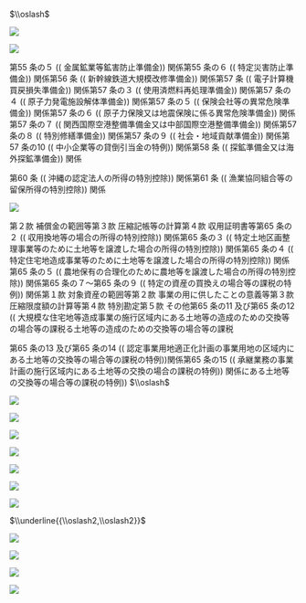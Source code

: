 $\\oslash$

![](https://www.nta.go.jp/tmp/fb062485-884e-42e0-91ea-4360866ffede/images/0373e2a6804b49322d085b05789bbe8cea2a6c154ded32710dce72c59a695aba.jpg)

![](https://www.nta.go.jp/tmp/fb062485-884e-42e0-91ea-4360866ffede/images/1acaa6a309eb6f66e79016211cfcf835b4c1ff7e16734618525ebe5f1227fb8e.jpg)

第55 条の５ (( 金属鉱業等鉱害防止準備金)) 関係第55 条の６ (( 特定災害防止準備金)) 関係第56 条 (( 新幹線鉄道大規模改修準備金)) 関係第57 条 (( 電子計算機買戻損失準備金)) 関係第57 条の３ (( 使用済燃料再処理準備金)) 関係第57 条の４ (( 原子力発電施設解体準備金)) 関係第57 条の５ (( 保険会社等の異常危険準備金)) 関係第57 条の６ (( 原子力保険又は地震保険に係る異常危険準備金)) 関係第57 条の７ (( 関西国際空港整備準備金又は中部国際空港整備準備金)) 関係第57 条の８ (( 特別修繕準備金)) 関係第57 条の９ (( 社会・地域貢献準備金)) 関係第57 条の10 (( 中小企業等の貸倒引当金の特例)) 関係第58 条 (( 探鉱準備金又は海外探鉱準備金)) 関係

第60 条 (( 沖縄の認定法人の所得の特別控除)) 関係第61 条 (( 漁業協同組合等の留保所得の特別控除)) 関係

![](https://www.nta.go.jp/tmp/fb062485-884e-42e0-91ea-4360866ffede/images/dc17df074417d28a3d49536fecf9189760ffa56ec0ea595d9d7f73da4fa74849.jpg)

第２款 補償金の範囲等第３款 圧縮記帳等の計算第４款 収用証明書等第65 条の２ (( 収用換地等の場合の所得の特別控除)) 関係第65 条の３ (( 特定土地区画整理事業等のために土地等を譲渡した場合の所得の特別控除)) 関係第65 条の４ (( 特定住宅地造成事業等のために土地等を譲渡した場合の所得の特別控除)) 関係第65 条の５ (( 農地保有の合理化のために農地等を譲渡した場合の所得の特別控除)) 関係第65 条の７～第65 条の９ (( 特定の資産の買換えの場合等の課税の特例)) 関係第１款 対象資産の範囲等第２款 事業の用に供したことの意義等第３款 圧縮限度額の計算等第４款 特別勘定第５款 その他第65 条の11 及び第65 条の12 (( 大規模な住宅地等造成事業の施行区域内にある土地等の造成のための交換等の場合等の課税る土地等の造成のための交換等の場合等の課税

第65 条の13 及び第65 条の14 (( 認定事業用地適正化計画の事業用地の区域内にある土地等の交換等の場合等の課税の特例))関係第65 条の15 (( 承継業務の事業計画の施行区域内にある土地等の交換の場合の課税の特例)) 関係にある土地等の交換等の場合等の課税の特例)) $\\oslash$

![](https://www.nta.go.jp/tmp/fb062485-884e-42e0-91ea-4360866ffede/images/3c4cab1477677515c6079eb8ec3fb11d2babd6407459c551687aebf24f0b0f80.jpg)

![](https://www.nta.go.jp/tmp/fb062485-884e-42e0-91ea-4360866ffede/images/5839f8f4edb23f103414e34495d958f6c2e0a9ba3e9a6c9ddd528730c81572b4.jpg)

![](https://www.nta.go.jp/tmp/fb062485-884e-42e0-91ea-4360866ffede/images/c95f65117f94fe2d3c77be93b90d07f86f91b2b7153f6c6b8084de6ecf329238.jpg)

![](https://www.nta.go.jp/tmp/fb062485-884e-42e0-91ea-4360866ffede/images/658a9c77ad5a1af75ce3f8dc789fab707702a7842e98e8f795f6c70505e6e9d1.jpg)

![](https://www.nta.go.jp/tmp/fb062485-884e-42e0-91ea-4360866ffede/images/434e054e021aa5f0b47765a22be125cd82f7a9ebefc7587c3c2ce0cb30c3afb8.jpg)

![](https://www.nta.go.jp/tmp/fb062485-884e-42e0-91ea-4360866ffede/images/6b715160e5afa418baa1d7faa97612d0b9998ed51d988c75a8aa0ba6c323337c.jpg)

![](https://www.nta.go.jp/tmp/fb062485-884e-42e0-91ea-4360866ffede/images/610dbffb67cdf791e336ee928b60419259b900334a7d4efe7429a6a6b32f251e.jpg)

$\\underline{{\\oslash2,\\oslash2}}$

![](https://www.nta.go.jp/tmp/fb062485-884e-42e0-91ea-4360866ffede/images/3bdde98cf79627078a8afa9f3c240011a9c9af116be33d24840baa7ec06afd54.jpg)

![](https://www.nta.go.jp/tmp/fb062485-884e-42e0-91ea-4360866ffede/images/dd4a1bd1ee5bc6ce3d80fb9c05ce21c1642d2c23a5220c457562f4d91e54b93c.jpg)

![](https://www.nta.go.jp/tmp/fb062485-884e-42e0-91ea-4360866ffede/images/b2c027ba43980420012a86578efeac92f2bb24dbc3a8285f0e022e500f555450.jpg)

![](https://www.nta.go.jp/tmp/fb062485-884e-42e0-91ea-4360866ffede/images/cca2bef377e7fce841d3f0eea257df5d7375f09a6f2dc5c453443401f7a97fe8.jpg)